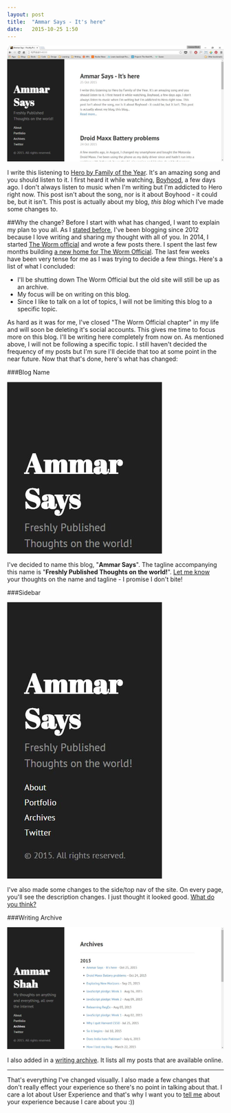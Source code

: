```yaml
---
layout: post
title:  "Ammar Says - It's here"
date:   2015-10-25 1:50
---
```


![Ammar Says Homepage](/../assets/ammar-says.JPG)

I write this listening to [Hero by Family of the Year](http://www.deezer.com/track/76983689?utm_source=deezer&utm_content=track-76983689&utm_term=793525815_1445720257&utm_medium=web). It's an amazing song and you should listen to it. I first heard it while watching, [Boyhood](http://www.imdb.com/title/tt1065073/), a few days ago. I don't always listen to music when I'm writing but I'm addicted to Hero right now.  This post isn't about the song, nor is it about Boyhood - it could be, but it isn't.  This post is actually about my blog, *this blog* which I've made some changes to.

##Why the change?
Before I start with what has changed, I want to explain my plan to you all. As I [stated before](/2015/07/10/so-it-begins/), I've been blogging since 2012 because I love writing and sharing my thought with all of you. In 2014, I started [The Worm official](http://thewormofficial.wordpress.com/) and wrote a few posts there. I spent the last few months building [a new home for The Worm Official](http://thewormofficial.github.io/). The last few weeks have been very tense for me as I was trying to decide a few things. Here's a list of what I concluded:

 - I'll be shutting down The Worm Official but the old site will still be up as an archive.
 - My focus will be on writing on this blog.
 - Since I like to talk on a lot of topics, I will not be limiting this blog to a specific topic.

As hard as it was for me, I've closed  "The Worm Official chapter" in my life and will soon be deleting it's social accounts. This gives me time to focus more on this blog. I'll be writing here completely from now on. As mentioned above, I will not be following a specific topic. I still haven't decided the frequency of my posts but I'm sure I'll decide that too at some point in the near future. Now that that's done, here's what has changed:

###Blog Name

![Ammar Says Homepage](/../assets/blog-name.JPG)

I've decided to name this blog, "**Ammar Says**". The tagline accompanying this name is "**Freshly Published Thoughts on the world!**". [Let me know](https://twitter.com/AmmarAliShahK) your thoughts on the name and tagline - I promise I don't bite!

###Sidebar

![Ammar Says Homepage](/../assets/sidebar.JPG)

I've also made some changes to the side/top nav of the site. On every page, you'll see the description changes. I just thought it looked good. [What do you think?](https://twitter.com/AmmarAliShahK)

###Writing Archive

![Ammar Says Homepage](/../assets/archive.JPG)

I also added in a [writing archive](/writing/). It lists all my posts that are available online.

----------

That's everything I've changed visually. I also made a few changes that don't really effect your experience so there's no point in talking about that. I care a lot about User Experience and that's why I want you to [tell me](https://twitter.com/AmmarAliShahK) about your experience because I care about you :))
